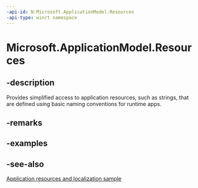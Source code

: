 ```yaml
---
-api-id: N:Microsoft.ApplicationModel.Resources
-api-type: winrt namespace
---
```


# Microsoft.ApplicationModel.Resources

## -description

Provides simplified access to application resources, such as strings, that are defined using basic naming conventions for runtime apps.

<!--Writer todo: add link to resource identifier naming conventions.-->

## -remarks

## -examples

## -see-also

[Application resources and localization sample](https://github.com/Microsoft/Windows-universal-samples/tree/master/Samples/ApplicationResources)

